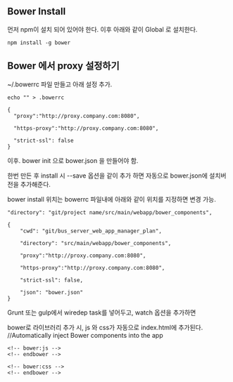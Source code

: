 ## Bower Install

먼저 npm이 설치 되어 있어야 한다. 이후 아래와 같이 Global 로 설치한다.
```
npm install -g bower 
```

## Bower 에서 proxy 설정하기

~/.bowerrc 파일 만들고 아래 설정 추가.
```
echo "" > .bowerrc

{
  "proxy":"http://proxy.company.com:8080",

  "https-proxy":"http://proxy.company.com:8080",

  "strict-ssl": false
}
```

이후. bower init  으로 bower.json 을 만들어야 함.

한번 만든 후 install 시 --save 옵션을 같이 추가 하면 자동으로 bower.json에 설치버전을 추가해준다.

bower install 위치는 bowerrc 파일내에 아래와 같이 위치를 지정하면 변경 가능.

```
"directory": "git/project name/src/main/webapp/bower_components",
```

```
{
	"cwd": "git/bus_server_web_app_manager_plan",

	"directory": "src/main/webapp/bower_components",

	"proxy":"http://proxy.company.com:8080",

	"https-proxy":"http://proxy.company.com:8080",

	"strict-ssl": false,

	"json": "bower.json"
}
```

Grunt 또는 gulp에서 
wiredep task를 넣어두고, watch 옵션을 추가하면

 bower로 라이브러리 추가 시, js 와 css가 자동으로 index.html에 추가된다.
 //Automatically inject Bower components into the app
 ```
 <!-- bower:js -->
 <!-- endbower -->
 
 <!-- bower:css -->
 <!-- endbower -->
```
